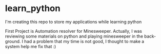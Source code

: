 # learn_python
I'm creating this repo to store my applications while learning python

First Project is Automation resolver for Minesweeper. Actually, I was reviewing some materials on python and playing minesweeper in the back-ground. I had a problem that my time is not good, I thought to make a system help me fix that :)